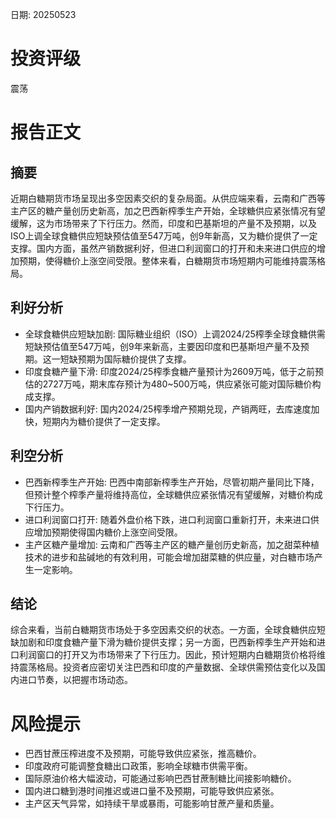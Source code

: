 
日期: 20250523

# 投资评级

震荡

# 报告正文

## 摘要

近期白糖期货市场呈现出多空因素交织的复杂局面。从供应端来看，云南和广西等主产区的糖产量创历史新高，加之巴西新榨季生产开始，全球糖供应紧张情况有望缓解，这为市场带来了下行压力。然而，印度和巴基斯坦的产量不及预期，以及ISO上调全球食糖供应短缺预估值至547万吨，创9年新高，又为糖价提供了一定支撑。国内方面，虽然产销数据利好，但进口利润窗口的打开和未来进口供应的增加预期，使得糖价上涨空间受限。整体来看，白糖期货市场短期内可能维持震荡格局。

## 利好分析

* 全球食糖供应短缺加剧: 国际糖业组织（ISO）上调2024/25榨季全球食糖供需短缺预估值至547万吨，创9年来新高，主要因印度和巴基斯坦产量不及预期。这一短缺预期为国际糖价提供了支撑。
* 印度食糖产量下滑: 印度2024/25榨季食糖产量预计为2609万吨，低于之前预估的2727万吨，期末库存预计为480~500万吨，供应紧张可能对国际糖价构成支撑。
* 国内产销数据利好: 国内2024/25榨季增产预期兑现，产销两旺，去库速度加快，短期内为糖价提供了一定支撑。

## 利空分析

* 巴西新榨季生产开始: 巴西中南部新榨季生产开始，尽管初期产量同比下降，但预计整个榨季产量将维持高位，全球糖供应紧张情况有望缓解，对糖价构成下行压力。
* 进口利润窗口打开: 随着外盘价格下跌，进口利润窗口重新打开，未来进口供应增加预期使得国内糖价上涨空间受限。
* 主产区糖产量增加: 云南和广西等主产区的糖产量创历史新高，加之甜菜种植技术的进步和盐碱地的有效利用，可能会增加甜菜糖的供应量，对白糖市场产生一定影响。

## 结论

综合来看，当前白糖期货市场处于多空因素交织的状态。一方面，全球食糖供应短缺加剧和印度食糖产量下滑为糖价提供支撑；另一方面，巴西新榨季生产开始和进口利润窗口的打开又为市场带来了下行压力。因此，预计短期内白糖期货价格将维持震荡格局。投资者应密切关注巴西和印度的产量数据、全球供需预估变化以及国内进口节奏，以把握市场动态。

# 风险提示

* 巴西甘蔗压榨进度不及预期，可能导致供应紧张，推高糖价。
* 印度政府可能调整食糖出口政策，影响全球糖市供需平衡。
* 国际原油价格大幅波动，可能通过影响巴西甘蔗制糖比间接影响糖价。
* 国内进口糖到港时间推迟或进口量不及预期，可能导致供应紧张。
* 主产区天气异常，如持续干旱或暴雨，可能影响甘蔗产量和质量。
